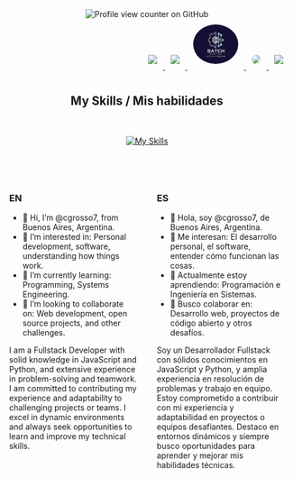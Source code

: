 <div align="center">
  <img src="https://komarev.com/ghpvc/?username=cgrosso7&style=flat-square" alt="Profile view counter on GitHub">
</div>

<div align="right" style="margin-bottom: 30px;">
  <a href="https://github.com/cgrosso7" target="_blank">
    <img src="https://skillicons.dev/icons?i=github" width="80px" style="margin: 10px;">
  </a>

  <a href="https://www.linkedin.com/in/cgrosso7/" target="_blank">
    <img src="https://cdn.jsdelivr.net/gh/devicons/devicon/icons/linkedin/linkedin-original.svg" width="80px" style="margin: 10px;">
  </a>

  <a href="http://www.batch.com.ar/index.html" target="_blank">
    <img src="https://raw.githubusercontent.com/cgrosso7/cgrosso7/main/logo.webp" width="80px" style="margin: 10px; border-radius: 50%;">
  </a>
  
  <a href="https://www.instagram.com/bairestcodinghub/" target="_blank">
    <img src="https://upload.wikimedia.org/wikipedia/commons/a/a5/Instagram_icon.png" width="80px" style="margin: 10px; border-radius: 10px;">
  </a>
 
  <a href="https://learn.microsoft.com/es-es/users/cgrosso7/achievements" target="_blank">
    <img src="https://upload.wikimedia.org/wikipedia/commons/4/44/Microsoft_logo.svg" width="80px" style="margin: 10px;">
  </a>
</div>

<div align="center" style="margin: 40px 0;">
  <h2>My Skills / Mis habilidades</h2>
</div>

<div align="center">
  <a href="https://skillicons.dev">
    <img src="https://skillicons.dev/icons?i=bash,linux,js,ubuntu,github,git,py,html,css,githubactions,postgres,docker,azure&perline=7" alt="My Skills" style="margin: 10px;">
  </a>
</div>

<div style="margin: 50px 0;"></div>

<!-- Texto dividido en dos columnas -->
<div style="display: flex; justify-content: space-around; text-align: left; gap: 20px;">
  <!-- Columna EN -->
  <div style="width: 45%;">
    <h3>EN</h3>
    <ul>
      <li>👋 Hi, I’m @cgrosso7, from Buenos Aires, Argentina.</li>
      <li>👀 I’m interested in: Personal development, software, understanding how things work.</li>
      <li>🌱 I’m currently learning: Programming, Systems Engineering.</li>
      <li>💞️ I’m looking to collaborate on: Web development, open source projects, and other challenges.</li>
    </ul>
    <p>
      I am a Fullstack Developer with solid knowledge in JavaScript and Python, and extensive experience in problem-solving and teamwork.  
      I am committed to contributing my experience and adaptability to challenging projects or teams.  
      I excel in dynamic environments and always seek opportunities to learn and improve my technical skills.
    </p>
  </div>

  <!-- Columna ES -->
  <div style="width: 45%;">
    <h3>ES</h3>
    <ul>
      <li>👋 Hola, soy @cgrosso7, de Buenos Aires, Argentina.</li>
      <li>👀 Me interesan: El desarrollo personal, el software, entender cómo funcionan las cosas.</li>
      <li>🌱 Actualmente estoy aprendiendo: Programación e Ingeniería en Sistemas.</li>
      <li>💞️ Busco colaborar en: Desarrollo web, proyectos de código abierto y otros desafíos.</li>
    </ul>
    <p>
      Soy un Desarrollador Fullstack con sólidos conocimientos en JavaScript y Python, y amplia experiencia en resolución de problemas y trabajo en equipo.  
      Estoy comprometido a contribuir con mi experiencia y adaptabilidad en proyectos o equipos desafiantes.  
      Destaco en entornos dinámicos y siempre busco oportunidades para aprender y mejorar mis habilidades técnicas.
    </p>
  </div>
</div>


